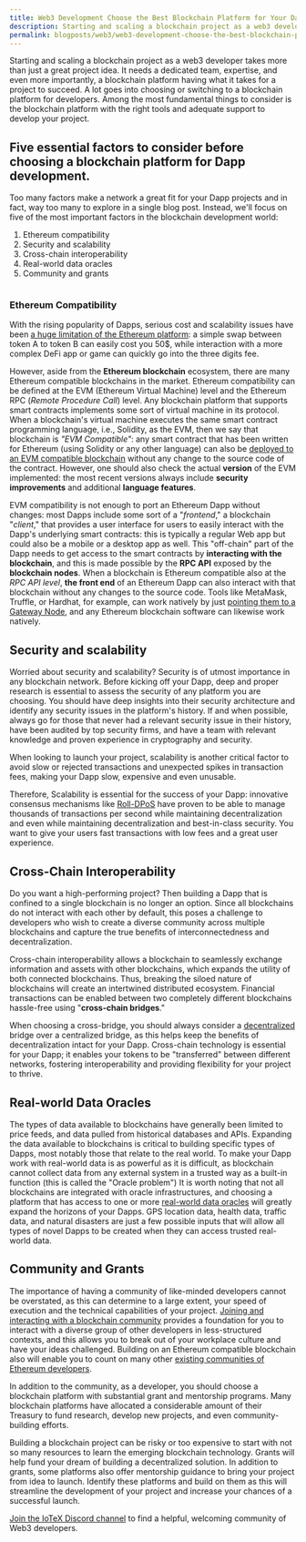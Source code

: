 ```yaml
---
title: Web3 Development Choose the Best Blockchain Platform for Your Dapp
description: Starting and scaling a blockchain project as a web3 developer takes more than just a great project idea. The most fundamental things to consider is the blockchain platform with the right tools and adequate support
permalink: blogposts/web3/web3-development-choose-the-best-blockchain-platform-for-your-dapp.md
---
```


Starting and scaling a blockchain project as a web3 developer takes more than just a great project idea. It needs a dedicated team, expertise, and even more importantly, a blockchain platform having what it takes for a project to succeed. A lot goes into choosing or switching to a blockchain platform for developers. Among the most fundamental things to consider is the blockchain platform with the right tools and adequate support to develop your project.

## Five essential factors to consider before choosing a blockchain platform for Dapp development.

Too many factors make a network a great fit for your Dapp projects and in fact, way too many to explore in a single blog post. Instead, we'll focus on five of the most important factors in the blockchain development world:

1. Ethereum compatibility
2. Security and scalability
3. Cross-chain interoperability
4. Real-world data oracles
5. Community and grants

<img alt="" src="https://iotex.io/blog/content/images/2022/03/Five-Essential-Factors.png">

### Ethereum Compatibility

With the rising popularity of Dapps, serious cost and scalability issues have been [a huge limitation of the Ethereum platform](https://www.coindesk.com/markets/2017/12/04/loveable-digital-kittens-are-clogging-ethereums-blockchain/): a simple swap between token A to token B can easily cost you 50$, while interaction with a more complex DeFi app or game can quickly go into the three digits fee.

However, aside from the **Ethereum blockchain** ecosystem, there are many Ethereum compatible blockchains in the market. Ethereum compatibility can be defined at the EVM (Ethereum Virtual Machine) level and the Ethereum RPC (*Remote Procedure Call*) level. Any blockchain platform that supports smart contracts implements some sort of virtual machine in its protocol. When a blockchain's virtual machine executes the same smart contract programming language, i.e., Solidity, as the EVM, then we say that blockchain is *"EVM Compatible"*: any smart contract that has been written for Ethereum (using Solidity or any other language) can also be [deployed to an EVM compatible blockchain](https://docs.iotex.io/web3-development) without any change to the source code of the contract. However, one should also check the actual **version** of the EVM implemented: the most recent versions always include **security improvements** and additional **language features**.

EVM compatibility is not enough to port an Ethereum Dapp without changes: most Dapps include some sort of a "*frontend*," a blockchain "*client*," that provides a user interface for users to easily interact with the Dapp's underlying smart contracts: this is typically a regular Web app but could also be a mobile or a desktop app as well. This "off-chain" part of the Dapp needs to get access to the smart contracts by **interacting with the blockchain**, and this is made possible by the **RPC API** exposed by the **blockchain nodes**. When a blockchain is Ethereum compatible also at the *RPC API level*, **the front end** of an Ethereum Dapp can also interact with that blockchain without any changes to the source code. Tools like MetaMask, Truffle, or Hardhat, for example, can work natively by just [pointing them to a Gateway Node](https://docs.iotex.io/reference/babel-web3-api#babel-api-endpoints), and any Ethereum blockchain software can likewise work natively.

## Security and scalability

Worried about security and scalability?
Security is of utmost importance in any blockchain network. Before kicking off your Dapp, deep and proper research is essential to assess the security of any platform you are choosing. You should have deep insights into their security architecture and identify any security issues in the platform's history. If and when possible, always go for those that never had a relevant security issue in their history, have been audited by top security firms, and have a team with relevant knowledge and proven experience in cryptography and security.

When looking to launch your project, scalability is another critical factor to avoid slow or rejected transactions and unexpected spikes in transaction fees, making your Dapp slow, expensive and even unusable.

Therefore, Scalability is essential for the success of your Dapp: innovative consensus mechanisms like [Roll-DPoS](https://res.cloudinary.com/dokc3pa1x/image/upload/v1559623484/Research%20Paper/Academic_Paper_Yellow_Paper.pdf) have proven to be able to manage thousands of transactions per second while maintaining decentralization and even while maintaining decentralization and best-in-class security. You want to give your users fast transactions with low fees and a great user experience.

## Cross-Chain Interoperability

Do you want a high-performing project? Then building a Dapp that is confined to a single blockchain is no longer an option. Since all blockchains do not interact with each other by default, this poses a challenge to developers who wish to create a diverse community across multiple blockchains and capture the true benefits of interconnectedness and decentralization.

Cross-chain interoperability allows a blockchain to seamlessly exchange information and assets with other blockchains, which expands the utility of both connected blockchains. Thus, breaking the siloed nature of blockchains will create an intertwined distributed ecosystem. Financial transactions can be enabled between two completely different blockchains hassle-free using "**cross-chain bridges**."

When choosing a cross-bridge, you should always consider a [decentralized](https://docs.iotube.org/introduction/master) bridge over a centralized bridge, as this helps keep the benefits of decentralization intact for your Dapp. Cross-chain technology is essential for your Dapp; it enables your tokens to be "transferred" between different networks, fostering interoperability and providing flexibility for your project to thrive.

## Real-world Data Oracles

The types of data available to blockchains have generally been limited to price feeds, and data pulled from historical databases and APIs. Expanding the data available to blockchains is critical to building specific types of Dapps, most notably those that relate to the real world. To make your Dapp work with real-world data is as powerful as it is difficult, as blockchain cannot collect data from any external system in a trusted way as a built-in function (this is called the "Oracle problem")
It is worth noting that not all blockchains are integrated with oracle infrastructures, and choosing a platform that has access to one or more [real-world data oracles](https://docs.iotex.io/layer2/real-world-data-oracle/overview) will greatly expand the horizons of your Dapps. GPS location data, health data, traffic data, and natural disasters are just a few possible inputs that will allow all types of novel Dapps to be created when they can access trusted real-world data.

## Community and Grants

The importance of having a community of like-minded developers cannot be overstated, as this can determine to a large extent, your speed of execution and the technical capabilities of your project. [Joining and interacting with a blockchain community](https://bit.ly/BestW3DevPlat) provides a foundation for you to interact with a diverse group of other developers in less-structured contexts, and this allows you to break out of your workplace culture and have your ideas challenged. Building on an Ethereum compatible blockchain also will enable you to count on many other [existing communities of Ethereum developers](https://ethereum.org/en/community/online/).

In addition to the community, as a developer, you should choose a blockchain platform with substantial grant and mentorship programs. Many blockchain platforms have allocated a considerable amount of their Treasury to fund research, develop new projects, and even community-building efforts.

Building a blockchain project can be risky or too expensive to start with not so many resources to learn the emerging blockchain technology. Grants will help fund your dream of building a decentralized solution. In addition to grants, some platforms also offer mentorship guidance to bring your project from idea to launch. Identify these platforms and build on them as this will streamline the development of your project and increase your chances of a successful launch.

[Join the IoTeX Discord channel](https://bit.ly/BestW3DevPlat) to find a helpful, welcoming community of Web3 developers.
